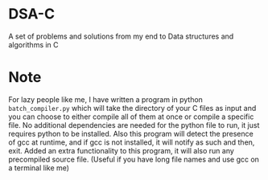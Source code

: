# DSA-C
A set of problems and solutions from my end to Data structures and algorithms in C

# Note
For lazy people like me, I have written a program in python `batch_compiler.py` which will take the directory of your C files as input and you can choose to either compile all of them at once or compile a specific file.
No additional dependencies are needed for the python file to run, it just requires python to be installed.
Also this program will detect the presence of gcc at runtime, and if gcc is not installed, it will notify as such and then, exit.
Added an extra functionality to this program, it will also run any precompiled source file. (Useful if you have long file names and use gcc on a terminal like me)
